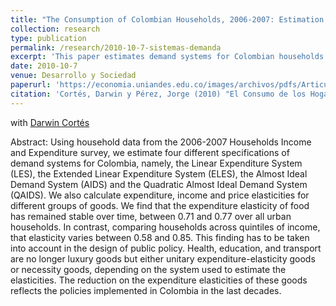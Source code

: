 ```yaml
---
title: "The Consumption of Colombian Households, 2006-2007: Estimation of Demand Systems (In spanish)"
collection: research
type: publication
permalink: /research/2010-10-7-sistemas-demanda
excerpt: 'This paper estimates demand systems for Colombian households using 2006–2007 survey data, examining spending behavior across income groups. We find stable food expenditure elasticities over time, but significant variation across income quintiles. Declining elasticities for health, education, and transport suggest these goods have become necessities, likely reflecting past policy efforts.'
date: 2010-10-7
venue: Desarrollo y Sociedad
paperurl: 'https://economia.uniandes.edu.co/images/archivos/pdfs/Articulos_Revista_Desarrollo_y_Sociedad/Articulo66_1.pdf'
citation: 'Cortés, Darwin y Pérez, Jorge (2010) "El Consumo de los Hogares Colombianos, 2006-2007: Estimación de Sistemas de Demanda". Desarrollo y Sociedad'
---
```


with [Darwin Cortés](https://research-hub.urosario.edu.co/display/darwin-cortes-cortes)

Abstract: Using household data from the 2006-2007 Households Income and Expenditure survey, we estimate four different specifications of demand systems for Colombia, namely, the Linear Expenditure System
(LES), the Extended Linear Expenditure System (ELES), the Almost Ideal Demand System (AIDS) and the Quadratic Almost Ideal Demand System (QAIDS). We also calculate expenditure, income and price elasticities for different groups of goods. We find that the expenditure elasticity of food has remained stable over time, between 0.71 and 0.77 over all urban households. In contrast, comparing households across quintiles of income, that elasticity varies between 0.58 and 0.85. This finding has to be taken into account in the design of public policy. Health, education, and transport are no longer luxury goods but either unitary expenditure-elasticity goods or necessity goods, depending on the system used to estimate the elasticities. The reduction on the expenditure elasticities of these goods reflects the policies implemented in Colombia in the last decades.
